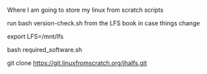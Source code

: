 Where I am going to store my linux from scratch scripts

run bash version-check.sh from the LFS book in case things change

export LFS=/mnt/lfs

bash required_software.sh

git clone https://git.linuxfromscratch.org/jhalfs.git
